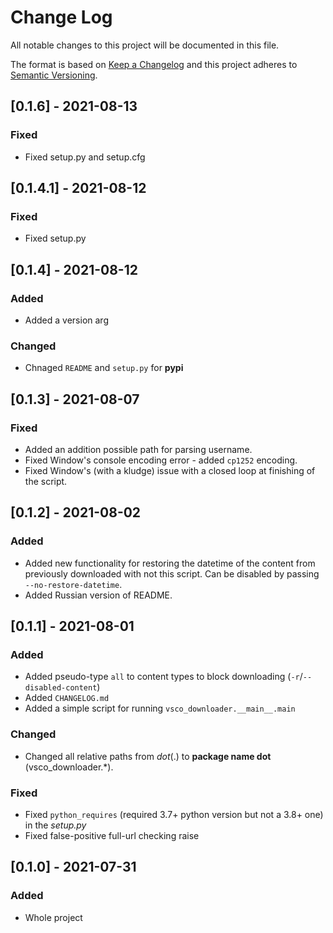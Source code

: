 # Change Log
All notable changes to this project will be documented in this file.
 
The format is based on [Keep a Changelog](http://keepachangelog.com/)
and this project adheres to [Semantic Versioning](http://semver.org/).
  
## [0.1.6] - 2021-08-13
### Fixed
- Fixed setup.py and setup.cfg

## [0.1.4.1] - 2021-08-12
### Fixed
- Fixed setup.py

    
## [0.1.4] - 2021-08-12
### Added
- Added a version arg   

### Changed
- Chnaged `README` and `setup.py` for **pypi** 

  
## [0.1.3] - 2021-08-07
   
### Fixed
- Added an addition possible path for parsing username.
- Fixed Window's console encoding error - added `cp1252` encoding.
- Fixed Window's (with a kludge) issue with a closed loop at finishing of the script.  


 ## [0.1.2] - 2021-08-02
   
### Added
- Added new functionality for restoring the datetime of the content 
from previously downloaded with not this script. 
Can be disabled by passing `--no-restore-datetime`.
- Added Russian version of README.
 

## [0.1.1] - 2021-08-01
   
### Added
- Added pseudo-type `all` to content types to block downloading (`-r`/`--disabled-content`)
- Added `CHANGELOG.md`
- Added a simple script for running `vsco_downloader.__main__.main`
 
### Changed
- Changed all relative paths from _dot_(.) to __package name dot__ (vsco_downloader.*).

### Fixed
- Fixed `python_requires` (required 3.7+ python version but not a 3.8+ one) in the _setup.py_
- Fixed false-positive full-url checking raise

 
## [0.1.0] - 2021-07-31
 
### Added
- Whole project   
